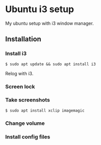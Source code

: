# Ubuntu i3 setup
My ubuntu setup with i3 window manager.

## Installation

### Install i3 

```
$ sudo apt update && sudo apt install i3
```

Relog with i3.

### Screen lock



### Take screenshots

```
$ sudo apt install xclip imagemagic
```

### Change volume


### Install config files
